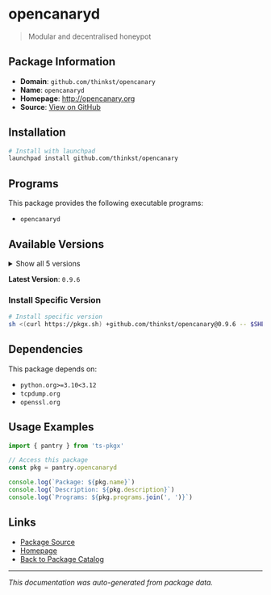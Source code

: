 # opencanaryd

> Modular and decentralised honeypot

## Package Information

- **Domain**: `github.com/thinkst/opencanary`
- **Name**: `opencanaryd`
- **Homepage**: http://opencanary.org
- **Source**: [View on GitHub](https://github.com/pkgxdev/pantry/tree/main/projects/github.com/thinkst/opencanary/package.yml)

## Installation

```bash
# Install with launchpad
launchpad install github.com/thinkst/opencanary
```

## Programs

This package provides the following executable programs:

- `opencanaryd`

## Available Versions

<details>
<summary>Show all 5 versions</summary>

- `0.9.6`, `0.9.5`, `0.9.4`, `0.9.3`, `0.9.2`

</details>

**Latest Version**: `0.9.6`

### Install Specific Version

```bash
# Install specific version
sh <(curl https://pkgx.sh) +github.com/thinkst/opencanary@0.9.6 -- $SHELL -i
```

## Dependencies

This package depends on:

- `python.org>=3.10<3.12`
- `tcpdump.org`
- `openssl.org`

## Usage Examples

```typescript
import { pantry } from 'ts-pkgx'

// Access this package
const pkg = pantry.opencanaryd

console.log(`Package: ${pkg.name}`)
console.log(`Description: ${pkg.description}`)
console.log(`Programs: ${pkg.programs.join(', ')}`)
```

## Links

- [Package Source](https://github.com/pkgxdev/pantry/tree/main/projects/github.com/thinkst/opencanary/package.yml)
- [Homepage](http://opencanary.org)
- [Back to Package Catalog](../../../package-catalog.md)

---

*This documentation was auto-generated from package data.*
